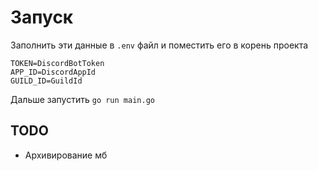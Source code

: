 # Запуск

Заполнить эти данные в `.env` файл и поместить его в корень проекта

```dotenv
TOKEN=DiscordBotToken
APP_ID=DiscordAppId
GUILD_ID=GuildId
```

Дальше запустить `go run main.go`


## TODO

- Архивирование мб
